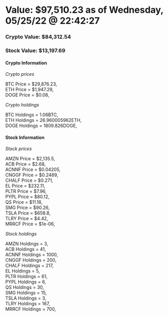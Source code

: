 # Value: $97,510.23 as of Wednesday, 05/25/22 @ 22:42:27 

### Crypto Value: $84,312.54

### Stock Value: $13,197.69

#### Crypto Information 
*Crypto prices* 

BTC Price = $29,876.23,  
ETH Price = $1,947.29,  
DOGE Price = $0.08,  


*Crypto holdings* 

BTC Holdings = 1.06BTC,  
ETH Holdings = 26.960005962ETH,  
DOGE Holdings = 1809.826DOGE,  


#### Stock Information 

*Stock prices* 

AMZN Price = $2,135.5,  
ACB Price = $2.68,  
ACNNF Price = $0.04205,  
CNGGF Price = $0.2489,  
CHALF Price = $0.271,  
EL Price = $232.11,  
PLTR Price = $7.96,  
PYPL Price = $80.12,  
QS Price = $11.18,  
SMG Price = $90.26,  
TSLA Price = $658.8,  
TLRY Price = $4.42,  
MRRCF Price = $1e-06,  


*Stock holdings* 

AMZN Holdings = 3,  
ACB Holdings = 41,  
ACNNF Holdings = 1000,  
CNGGF Holdings = 200,  
CHALF Holdings = 217,  
EL Holdings = 5,  
PLTR Holdings = 61,  
PYPL Holdings = 6,  
QS Holdings = 30,  
SMG Holdings = 15,  
TSLA Holdings = 3,  
TLRY Holdings = 167,  
MRRCF Holdings = 700,  


